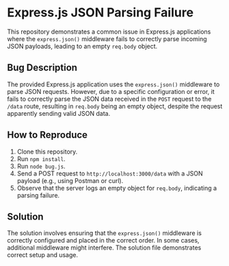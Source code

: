 # Express.js JSON Parsing Failure
This repository demonstrates a common issue in Express.js applications where the `express.json()` middleware fails to correctly parse incoming JSON payloads, leading to an empty `req.body` object.

## Bug Description
The provided Express.js application uses the `express.json()` middleware to parse JSON requests.  However, due to a specific configuration or error, it fails to correctly parse the JSON data received in the `POST` request to the `/data` route, resulting in `req.body` being an empty object, despite the request apparently sending valid JSON data.

## How to Reproduce
1. Clone this repository.
2. Run `npm install`.
3. Run `node bug.js`.
4. Send a POST request to `http://localhost:3000/data` with a JSON payload (e.g., using Postman or curl).
5. Observe that the server logs an empty object for `req.body`, indicating a parsing failure.

## Solution
The solution involves ensuring that the `express.json()` middleware is correctly configured and placed in the correct order.  In some cases, additional middleware might interfere.
The solution file demonstrates correct setup and usage.